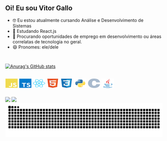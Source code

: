 ## Oi! Eu sou Vitor Gallo 

- 🤓 Eu estou atualmente cursando Análise e Desenvolvimento de Sistemas
- 📖 Estudando React.js
- 💼 Procurando oportunidades de emprego em desenvolvimento ou áreas correlatas de tecnologia no geral.
- 😄 Pronomes: ele/dele

</br>

[![Anurag's GitHub stats](https://github-readme-stats.vercel.app/api?username=VitorMendesGallo&show_icons=true&theme=tokyonight&rank_icon=github&hide=stars)](https://github.com/anuraghazra/github-readme-stats)



<div style="display: inline_block"><br>
  <img align="center" alt="Vitor-Js" height="30" width="40" src="https://raw.githubusercontent.com/devicons/devicon/master/icons/javascript/javascript-plain.svg">
  <img align="center" alt="Vitor-Ts" height="30" width="40" src="https://raw.githubusercontent.com/devicons/devicon/master/icons/typescript/typescript-plain.svg">
  <img align="center" alt="Vitor-React" height="30" width="40" src="https://raw.githubusercontent.com/devicons/devicon/master/icons/react/react-original.svg">
  <img align="center" alt="Vitor-HTML" height="30" width="40" src="https://raw.githubusercontent.com/devicons/devicon/master/icons/html5/html5-original.svg">
  <img align="center" alt="Vitor-CSS" height="30" width="40" src="https://raw.githubusercontent.com/devicons/devicon/master/icons/css3/css3-original.svg">
  <img align="center" alt="Vitor-Python" height="30" width="40" src="https://raw.githubusercontent.com/devicons/devicon/master/icons/python/python-original.svg">
  <img align="center" alt="Vitor-C" height="30" width="40" src="https://raw.githubusercontent.com/devicons/devicon/master/icons/c/c-original.svg">
  <img align="center" alt="Vitor-Java" height="30" width="40" src="https://raw.githubusercontent.com/devicons/devicon/master/icons/java/java-original.svg">
</div>

##  
<div> 
  <a href = "mailto:vitormendesmoreiragallo@gmail.com"><img src="https://img.shields.io/badge/-Gmail-%23333?style=for-the-badge&logo=gmail&logoColor=white" target="_blank"></a>
  <a href="https://www.linkedin.com/in/vitor-mendes-gallo/" target="_blank"><img src="https://img.shields.io/badge/-LinkedIn-%230077B5?style=for-the-badge&logo=linkedin&logoColor=white" target="_blank"></a> 
</div>

<picture>
  <source media="(prefers-color-scheme: dark)" srcset="https://raw.githubusercontent.com/VitorMendesGallo/VitorMendesGallo/output/github-contribution-grid-snake-dark.svg">
  <source media="(prefers-color-scheme: light)" srcset="https://raw.githubusercontent.com/VitorMendesGallo/VitorMendesGallo/output/github-contribution-grid-snake.svg">
  <img alt="github contribution grid snake animation" src="https://raw.githubusercontent.com/VitorMendesGallo/VitorMendesGallo/output/github-contribution-grid-snake.svg">
</picture>


